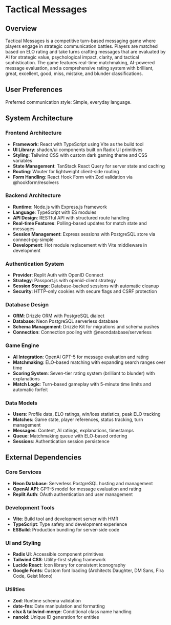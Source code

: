 # Tactical Messages

## Overview

Tactical Messages is a competitive turn-based messaging game where players engage in strategic communication battles. Players are matched based on ELO rating and take turns crafting messages that are evaluated by AI for strategic value, psychological impact, clarity, and tactical sophistication. The game features real-time matchmaking, AI-powered message evaluation, and a comprehensive rating system with brilliant, great, excellent, good, miss, mistake, and blunder classifications.

## User Preferences

Preferred communication style: Simple, everyday language.

## System Architecture

### Frontend Architecture
- **Framework**: React with TypeScript using Vite as the build tool
- **UI Library**: shadcn/ui components built on Radix UI primitives
- **Styling**: Tailwind CSS with custom dark gaming theme and CSS variables
- **State Management**: TanStack React Query for server state and caching
- **Routing**: Wouter for lightweight client-side routing
- **Form Handling**: React Hook Form with Zod validation via @hookform/resolvers

### Backend Architecture
- **Runtime**: Node.js with Express.js framework
- **Language**: TypeScript with ES modules
- **API Design**: RESTful API with structured route handling
- **Real-time Features**: Polling-based updates for match state and messages
- **Session Management**: Express sessions with PostgreSQL store via connect-pg-simple
- **Development**: Hot module replacement with Vite middleware in development

### Authentication System
- **Provider**: Replit Auth with OpenID Connect
- **Strategy**: Passport.js with openid-client strategy
- **Session Storage**: Database-backed sessions with automatic cleanup
- **Security**: HTTP-only cookies with secure flags and CSRF protection

### Database Design
- **ORM**: Drizzle ORM with PostgreSQL dialect
- **Database**: Neon PostgreSQL serverless database
- **Schema Management**: Drizzle Kit for migrations and schema pushes
- **Connection**: Connection pooling with @neondatabase/serverless

### Game Engine
- **AI Integration**: OpenAI GPT-5 for message evaluation and rating
- **Matchmaking**: ELO-based matching with expanding search ranges over time
- **Scoring System**: Seven-tier rating system (brilliant to blunder) with explanations
- **Match Logic**: Turn-based gameplay with 5-minute time limits and automatic forfeit

### Data Models
- **Users**: Profile data, ELO ratings, win/loss statistics, peak ELO tracking
- **Matches**: Game state, player references, status tracking, turn management
- **Messages**: Content, AI ratings, explanations, timestamps
- **Queue**: Matchmaking queue with ELO-based ordering
- **Sessions**: Authentication session persistence

## External Dependencies

### Core Services
- **Neon Database**: Serverless PostgreSQL hosting and management
- **OpenAI API**: GPT-5 model for message evaluation and rating
- **Replit Auth**: OAuth authentication and user management

### Development Tools
- **Vite**: Build tool and development server with HMR
- **TypeScript**: Type safety and development experience
- **ESBuild**: Production bundling for server-side code

### UI and Styling
- **Radix UI**: Accessible component primitives
- **Tailwind CSS**: Utility-first styling framework
- **Lucide React**: Icon library for consistent iconography
- **Google Fonts**: Custom font loading (Architects Daughter, DM Sans, Fira Code, Geist Mono)

### Utilities
- **Zod**: Runtime schema validation
- **date-fns**: Date manipulation and formatting
- **clsx & tailwind-merge**: Conditional class name handling
- **nanoid**: Unique ID generation for entities